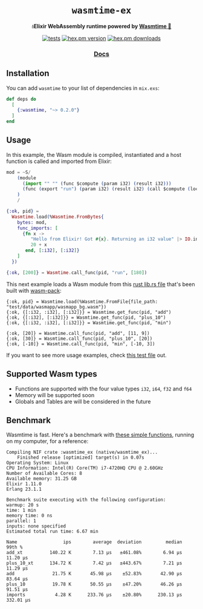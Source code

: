 <div align="center">
  <h1><code>wasmtime-ex</code></h1>

  <strong>💧Elixir WebAssembly runtime powered by <a href="https://github.com/bytecodealliance/wasmtime">Wasmtime 🦀</a></strong>

  <p></p>
  <p>
    <a href="https://github.com/viniarck/wasmtime-ex/workflows/.github/workflows/tests.yml/badge.svg"><img src="https://github.com/viniarck/wasmtime-ex/workflows/.github/workflows/tests.yml/badge.svg" alt="tests" /></a>
    <a href="https://img.shields.io/hexpm/v/wasmtime.svg"><img src="https://img.shields.io/hexpm/v/wasmtime.svg" alt="hex.pm version" /></a>
    <a href="https://img.shields.io/hexpm/v/wasmtime.svg"><img src="https://img.shields.io/hexpm/dt/wasmtime.svg" alt="hex.pm downloads" /></a>
  </p>


  <h3>
    <a href="https://hexdocs.pm/wasmtime">Docs</a>
  </h3>

  <!-- this html was based on https://github.com/bytecodealliance/wasmtime -->
</div>

## Installation

You can add `wasmtime` to your list of dependencies in `mix.exs`:

```elixir
def deps do
  [
    {:wasmtime, "~> 0.2.0"}
  ]
end
```

## Usage

In this example, the Wasm module is compiled, instantiated and a host function is called and imported from Elixir:

```elixir
mod = ~S/
    (module
      (import "" "" (func $compute (param i32) (result i32)))
      (func (export "run") (param i32) (result i32) (call $compute (local.get 0)))
    )
    /

{:ok, pid} =
  Wasmtime.load(%Wasmtime.FromBytes{
    bytes: mod,
    func_imports: [
      {fn x ->
         "Hello from Elixir! Got #{x}. Returning an i32 value" |> IO.inspect()
         20 + x
       end, [:i32], [:i32]}
    ]
  })

{:ok, [200]} = Wasmtime.call_func(pid, "run", [180])
```

This next example loads a Wasm module from this [rust lib.rs file](./test/data/wasmapp/src/lib.rs) that's been built with [wasm-pack](https://github.com/rustwasm/wasm-pack):

```
{:ok, pid} = Wasmtime.load(%Wasmtime.FromFile{file_path: "test/data/wasmapp/wasmapp_bg.wasm"})
{:ok, {[:i32, :i32], [:i32]}} = Wasmtime.get_func(pid, "add")
{:ok, {[:i32], [:i32]}} = Wasmtime.get_func(pid, "plus_10")
{:ok, {[:i32, :i32], [:i32]}} = Wasmtime.get_func(pid, "min")

{:ok, [20]} = Wasmtime.call_func(pid, "add", [11, 9])
{:ok, [30]} = Wasmtime.call_func(pid, "plus_10", [20])
{:ok, [-10]} = Wasmtime.call_func(pid, "min", [-10, 3])
```

If you want to see more usage examples, check [this test file](./test/wasmtime_test.exs) out.

## Supported Wasm types

- Functions are supported with the four value types `i32`, `i64`, `f32` and `f64`
- Memory will be supported soon
- Globals and Tables are will be considered in the future

## Benchmark

Wasmtime is fast. Here's a benchmark with [these simple functions](./test/bench/bench.exs), running on my computer, for a reference:

```
Compiling NIF crate :wasmtime_ex (native/wasmtime_ex)...
    Finished release [optimized] target(s) in 0.07s
Operating System: Linux
CPU Information: Intel(R) Core(TM) i7-4720HQ CPU @ 2.60GHz
Number of Available Cores: 8
Available memory: 31.25 GB
Elixir 1.11.0
Erlang 23.1.1

Benchmark suite executing with the following configuration:
warmup: 20 s
time: 1 min
memory time: 0 ns
parallel: 1
inputs: none specified
Estimated total run time: 6.67 min

Name                 ips        average  deviation         median         99th %
add_xt          140.22 K        7.13 μs   ±461.08%        6.94 μs       11.20 μs
plus_10_xt      134.72 K        7.42 μs   ±443.67%        7.21 μs       11.29 μs
add              21.75 K       45.98 μs    ±52.83%       42.90 μs       83.64 μs
plus_10          19.78 K       50.55 μs    ±47.20%       46.26 μs       91.51 μs
imports           4.28 K      233.76 μs    ±20.80%      230.13 μs      332.01 μs
```
